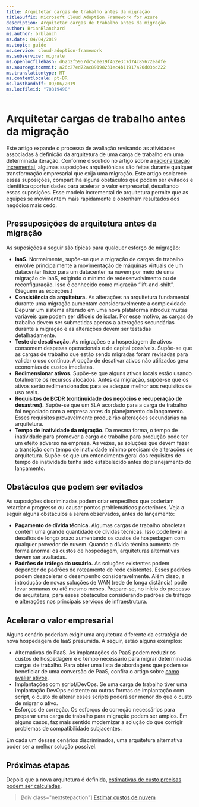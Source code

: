 ```yaml
---
title: Arquitetar cargas de trabalho antes da migração
titleSuffix: Microsoft Cloud Adoption Framework for Azure
description: Arquitetar cargas de trabalho antes da migração
author: BrianBlanchard
ms.author: brblanch
ms.date: 04/04/2019
ms.topic: guide
ms.service: cloud-adoption-framework
ms.subservice: migrate
ms.openlocfilehash: d62b2f5957dc5cee19f462e3c7d74c85672eadfe
ms.sourcegitcommit: a26c27ed72ac89198231ec4b11917a20d03bd222
ms.translationtype: MT
ms.contentlocale: pt-BR
ms.lasthandoff: 09/06/2019
ms.locfileid: "70819498"
---
```

# <a name="architect-workloads-prior-to-migration"></a>Arquitetar cargas de trabalho antes da migração

Este artigo expande o processo de avaliação revisando as atividades associadas à definição da arquitetura de uma carga de trabalho em uma determinada iteração. Conforme discutido no artigo sobre a [racionalização incremental](../../../digital-estate/rationalize.md), algumas suposições arquitetônicas são feitas durante qualquer transformação empresarial que exija uma migração. Este artigo esclarece essas suposições, compartilha alguns obstáculos que podem ser evitados e identifica oportunidades para acelerar o valor empresarial, desafiando essas suposições. Esse modelo incremental de arquitetura permite que as equipes se movimentem mais rapidamente e obtenham resultados dos negócios mais cedo.

## <a name="architecture-assumptions-prior-to-migration"></a>Pressuposições de arquitetura antes da migração

As suposições a seguir são típicas para qualquer esforço de migração:

- **IaaS.** Normalmente, supõe-se que a migração de cargas de trabalho envolve principalmente a movimentação de máquinas virtuais de um datacenter físico para um datacenter na nuvem por meio de uma migração de IaaS, exigindo o mínimo de redesenvolvimento ou de reconfiguração. Isso é conhecido como migração “lift-and-shift”. (Seguem as exceções.)
- **Consistência da arquitetura.** As alterações na arquitetura fundamental durante uma migração aumentam consideravelmente a complexidade. Depurar um sistema alterado em uma nova plataforma introduz muitas variáveis que podem ser difíceis de isolar. Por esse motivo, as cargas de trabalho devem ser submetidas apenas a alterações secundárias durante a migração e as alterações devem ser testadas detalhadamente.
- **Teste de desativação.** As migrações e a hospedagem de ativos consomem despesas operacionais e de capital possíveis. Supõe-se que as cargas de trabalho que estão sendo migradas foram revisadas para validar o uso contínuo. A opção de desativar ativos não utilizados gera economias de custos imediatas.
- **Redimensionar ativos.** Supõe-se que alguns ativos locais estão usando totalmente os recursos alocados. Antes da migração, supõe-se que os ativos serão redimensionados para se adequar melhor aos requisitos de uso reais.
- **Requisitos de BCDR (continuidade dos negócios e recuperação de desastres).** Supõe-se que um SLA acordado para a carga de trabalho foi negociado com a empresa antes do planejamento do lançamento. Esses requisitos provavelmente produzirão alterações secundárias na arquitetura.
- **Tempo de inatividade da migração.** Da mesma forma, o tempo de inatividade para promover a carga de trabalho para produção pode ter um efeito adverso na empresa. Às vezes, as soluções que devem fazer a transição com tempo de inatividade mínimo precisam de alterações de arquitetura. Supõe-se que um entendimento geral dos requisitos de tempo de inatividade tenha sido estabelecido antes do planejamento do lançamento.

## <a name="roadblocks-that-can-be-avoided"></a>Obstáculos que podem ser evitados

As suposições discriminadas podem criar empecilhos que poderiam retardar o progresso ou causar pontos problemáticos posteriores. Veja a seguir alguns obstáculos a serem observados, antes do lançamento:

- **Pagamento de dívida técnica.** Algumas cargas de trabalho obsoletas contêm uma grande quantidade de dívidas técnicas. Isso pode levar a desafios de longo prazo aumentando os custos de hospedagem com qualquer provedor de nuvem. Quando a dívida técnica aumenta de forma anormal os custos de hospedagem, arquiteturas alternativas devem ser avaliadas.
- **Padrões de tráfego do usuário.** As soluções existentes podem depender de padrões de roteamento de rede existentes. Esses padrões podem desacelerar o desempenho consideravelmente. Além disso, a introdução de novas soluções de WAN (rede de longa distância) pode levar semanas ou até mesmo meses. Prepare-se, no início do processo de arquitetura, para esses obstáculos considerando padrões de tráfego e alterações nos principais serviços de infraestrutura.

## <a name="accelerating-business-value"></a>Acelerar o valor empresarial

Alguns cenário poderiam exigir uma arquitetura diferente da estratégia de nova hospedagem de IaaS presumida. A seguir, estão alguns exemplos:

- Alternativas do PaaS. As implantações do PaaS podem reduzir os custos de hospedagem e o tempo necessário para migrar determinadas cargas de trabalho. Para obter uma lista de abordagens que podem se beneficiar de uma conversão de PaaS, confira o artigo sobre [como avaliar ativos](./evaluate.md).
- Implantações com script/DevOps. Se uma carga de trabalho tiver uma implantação DevOps existente ou outras formas de implantação com script, o custo de alterar esses scripts poderá ser menor do que o custo de migrar o ativo.
- Esforços de correção. Os esforços de correção necessários para preparar uma carga de trabalho para migração podem ser amplos. Em alguns casos, faz mais sentido modernizar a solução do que corrigir problemas de compatibilidade subjacentes.

Em cada um desses cenários discriminados, uma arquitetura alternativa poder ser a melhor solução possível.

## <a name="next-steps"></a>Próximas etapas

Depois que a nova arquitetura é definida, [estimativas de custo precisas podem ser calculadas](./estimate.md).

> [!div class="nextstepaction"]
> [Estimar custos de nuvem](./estimate.md)
